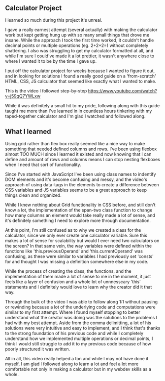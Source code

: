 ## Calculator Project
I learned so much during this project it's unreal.

I gave a really earnest attempt (several actually) with making the calculator work but kept getting hung up with so many small things that drove me insane. While the approach I took the first time worked, it couldn't handle decimal points or multiple operations (eg. 2+2+2=) without completely shattering. I also was struggling to get my calculator formatted at all, and while I'm sure I could've made it a lot prettier, it wasn't anywhere close to where I wanted it to be by the time I gave up.

I put off the calculator project for weeks because I wanted to figure it out, and in looking for solutions I found a really good guide on a 'from-scratch' HTML, CSS, JS calculator that seemed like exactly what I wanted to make. 

This is the video I followed step-by-step
https://www.youtube.com/watch?v=j59qQ7YWLxw

While it was definitely a small hit to my pride, following along with this guide taught me more than I've learned in in countless hours tinkering with my taped-together calculator and I'm glad I watched and followed along.

## What I learned

Using grid rather than flex box really seemed like a nice way to make something that needed defined columns and rows. I've been using flexbox almost TOO MUCH since I learned it existed and now knowing that I can define and amount of rows and columns means I can stop nesting flexboxes when I need that sort of functionality.

Since I've started with JavaScript I've been using class names to indentify DOM elements and it's become confusing and messy, and the video's approach of using data-tags in the elements to create a difference between CSS variables and JS variables seems to be a great approach to keep things clean and organized.

While I knew nothing about Grid functionality in CSS before, and still don't know a lot, the implementation of the span-two class function to change how many columns an element would take really made a lot of sense, and it's definitely something I need to explore more through documentation.

At this point, I'm still confused as to why we created a class for the calculator, since we only ever create one calculator variable. Sure this makes a lot of sense for scalability but would I ever need two calculators on the screen? In that same vein, the way variables were defined within the functions like 'this.previousOperand' and 'this.currentOperand' was confusing, as these were similar to variables I had previously set 'consts' for and thought I was missing a definition somewhere else in my code. 

While the process of creating the class, the functions, and the implementation of them made a lot of sense to me in the moment, it just feels like a layer of confusion and a whole lot of unnnesscary 'this' statements and I definitely would love to learn why the creator did it that way.

Through the bulk of the video I was able to follow along 1:1 without pausing or rewinding because a lot of the underlying code and computations were similar to my first attempt. Where I found myself stopping to better understand what the creator was doing was the solutions to the problems I had with my best attempt. Aside from the comma delimitting, a lot of his solutions were very intuitive and easy to implement, and I think that's thanks to the strong foundation of his previous code and while I completely understand how we implemented multiple operations or decimal points, I think I would still struggle to add it to my previous code because of how poorly structured it was written.

All in all, this video really helped a ton and while I may not have done it myself, I am glad I followed along to learn a lot and feel a lot more comfortable not only in making a calculator but in my webdev skills as a whole.